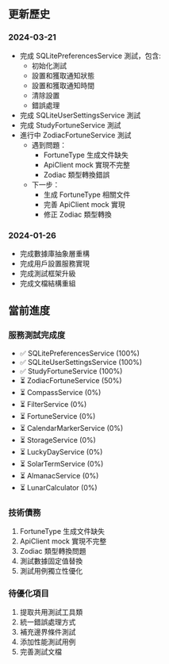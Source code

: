 ## 更新歷史

### 2024-03-21
- 完成 SQLitePreferencesService 測試，包含:
  - 初始化測試
  - 設置和獲取通知狀態
  - 設置和獲取通知時間
  - 清除設置
  - 錯誤處理
- 完成 SQLiteUserSettingsService 測試
- 完成 StudyFortuneService 測試
- 進行中 ZodiacFortuneService 測試
  - 遇到問題：
    - FortuneType 生成文件缺失
    - ApiClient mock 實現不完整
    - Zodiac 類型轉換錯誤
  - 下一步：
    - 生成 FortuneType 相關文件
    - 完善 ApiClient mock 實現
    - 修正 Zodiac 類型轉換

### 2024-01-26
- 完成數據庫抽象層重構
- 完成用戶設置服務實現
- 完成測試框架升級
- 完成文檔結構重組

## 當前進度

### 服務測試完成度
- ✅ SQLitePreferencesService (100%)
- ✅ SQLiteUserSettingsService (100%)
- ✅ StudyFortuneService (100%)
- ⏳ ZodiacFortuneService (50%)
- ⏳ CompassService (0%)
- ⏳ FilterService (0%)
- ⏳ FortuneService (0%)
- ⏳ CalendarMarkerService (0%)
- ⏳ StorageService (0%)
- ⏳ LuckyDayService (0%)
- ⏳ SolarTermService (0%)
- ⏳ AlmanacService (0%)
- ⏳ LunarCalculator (0%)

### 技術債務
1. FortuneType 生成文件缺失
2. ApiClient mock 實現不完整
3. Zodiac 類型轉換問題
4. 測試數據固定值替換
5. 測試用例獨立性優化

### 待優化項目
1. 提取共用測試工具類
2. 統一錯誤處理方式
3. 補充邊界條件測試
4. 添加性能測試用例
5. 完善測試文檔
